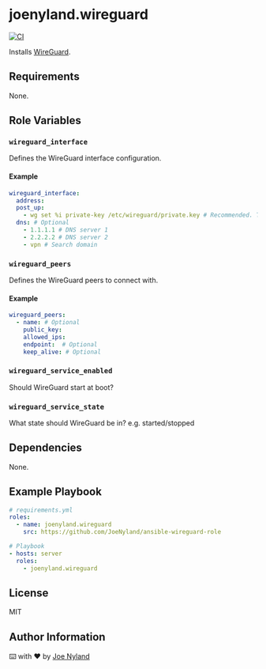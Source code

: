 joenyland.wireguard
===================

[![CI](https://github.com/JoeNyland/ansible-wireguard-role/actions/workflows/ci.yml/badge.svg)](https://github.com/JoeNyland/ansible-wireguard-role/actions/workflows/ci.yml)

Installs [WireGuard](https://www.wireguard.com/).

Requirements
------------

None.

Role Variables
--------------

### `wireguard_interface`

Defines the WireGuard interface configuration.

#### Example

```yaml
wireguard_interface:
  address:
  post_up:
    - wg set %i private-key /etc/wireguard/private.key # Recommended. This key is generated on install of the role.
  dns: # Optional
    - 1.1.1.1 # DNS server 1
    - 2.2.2.2 # DNS server 2
    - vpn # Search domain
```

### `wireguard_peers`

Defines the WireGuard peers to connect with.

#### Example

```yaml
wireguard_peers:
  - name: # Optional
    public_key:
    allowed_ips:
    endpoint:  # Optional
    keep_alive: # Optional
```

### `wireguard_service_enabled`

Should WireGuard start at boot?

### `wireguard_service_state`

What state should WireGuard be in? e.g. started/stopped

Dependencies
------------

None.

Example Playbook
----------------

```yaml
# requirements.yml
roles:
  - name: joenyland.wireguard
    src: https://github.com/JoeNyland/ansible-wireguard-role
```

```yaml
# Playbook
- hosts: server
  roles:
    - joenyland.wireguard
```

License
-------

MIT

Author Information
------------------

⌨️ with ❤️ by [Joe Nyland](https://joe.nyland.io)
